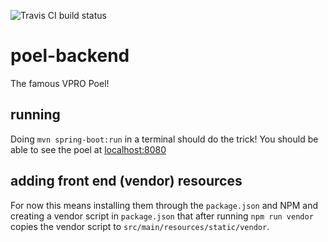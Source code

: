 ![Travis CI build status](https://travis-ci.org/vpro/poel-backend.svg?branch=master)

# poel-backend

The famous VPRO Poel!

## running
Doing `mvn spring-boot:run` in a terminal should do the trick!
You should be able to see the poel at [localhost:8080](http://localhost:8080/)

## adding front end (vendor) resources

For now this means installing them through the `package.json` and NPM and creating
a vendor script in `package.json` that after running `npm run vendor` copies the
vendor script to `src/main/resources/static/vendor`.
